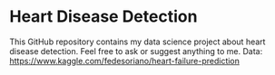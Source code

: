 # Heart Disease Detection
This GitHub repository contains my data science project about heart disease detection. 
Feel free to ask or suggest anything to me.
Data: https://www.kaggle.com/fedesoriano/heart-failure-prediction
